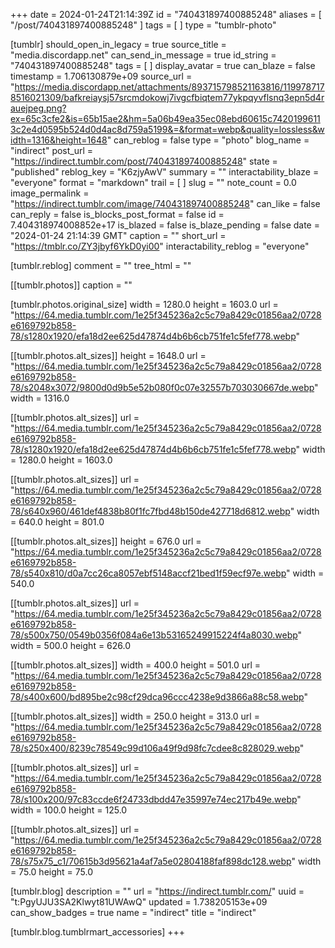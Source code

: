 +++
date = 2024-01-24T21:14:39Z
id = "740431897400885248"
aliases = [ "/post/740431897400885248" ]
tags = [ ]
type = "tumblr-photo"

[tumblr]
should_open_in_legacy = true
source_title = "media.discordapp.net"
can_send_in_message = true
id_string = "740431897400885248"
tags = [ ]
display_avatar = true
can_blaze = false
timestamp = 1.706130879e+09
source_url = "https://media.discordapp.net/attachments/893715798521163816/1199787178516021309/bafkreiaysj57srcmdokowj7ivgcfbiqtem77ykpqyvflsnq3epn5d4rauejpeg.png?ex=65c3cfe2&is=65b15ae2&hm=5a06b49ea35ec08ebd60615c74201996113c2e4d0595b524d0d4ac8d759a5199&=&format=webp&quality=lossless&width=1316&height=1648"
can_reblog = false
type = "photo"
blog_name = "indirect"
post_url = "https://indirect.tumblr.com/post/740431897400885248"
state = "published"
reblog_key = "K6zjyAwV"
summary = ""
interactability_blaze = "everyone"
format = "markdown"
trail = [ ]
slug = ""
note_count = 0.0
image_permalink = "https://indirect.tumblr.com/image/740431897400885248"
can_like = false
can_reply = false
is_blocks_post_format = false
id = 7.404318974008852e+17
is_blazed = false
is_blaze_pending = false
date = "2024-01-24 21:14:39 GMT"
caption = ""
short_url = "https://tmblr.co/ZY3jbyf6YkD0yi00"
interactability_reblog = "everyone"

[tumblr.reblog]
comment = ""
tree_html = ""

[[tumblr.photos]]
caption = ""

[tumblr.photos.original_size]
width = 1280.0
height = 1603.0
url = "https://64.media.tumblr.com/1e25f345236a2c5c79a8429c01856aa2/0728e6169792b858-78/s1280x1920/efa18d2ee625d47874d4b6b6cb751fe1c5fef778.webp"

[[tumblr.photos.alt_sizes]]
height = 1648.0
url = "https://64.media.tumblr.com/1e25f345236a2c5c79a8429c01856aa2/0728e6169792b858-78/s2048x3072/9800d0d9b5e52b080f0c07e32557b703030667de.webp"
width = 1316.0

[[tumblr.photos.alt_sizes]]
url = "https://64.media.tumblr.com/1e25f345236a2c5c79a8429c01856aa2/0728e6169792b858-78/s1280x1920/efa18d2ee625d47874d4b6b6cb751fe1c5fef778.webp"
width = 1280.0
height = 1603.0

[[tumblr.photos.alt_sizes]]
url = "https://64.media.tumblr.com/1e25f345236a2c5c79a8429c01856aa2/0728e6169792b858-78/s640x960/461def4838b80f1fc7fbd48b150de427718d6812.webp"
width = 640.0
height = 801.0

[[tumblr.photos.alt_sizes]]
height = 676.0
url = "https://64.media.tumblr.com/1e25f345236a2c5c79a8429c01856aa2/0728e6169792b858-78/s540x810/d0a7cc26ca8057ebf5148accf21bed1f59ecf97e.webp"
width = 540.0

[[tumblr.photos.alt_sizes]]
url = "https://64.media.tumblr.com/1e25f345236a2c5c79a8429c01856aa2/0728e6169792b858-78/s500x750/0549b0356f084a6e13b53165249915224f4a8030.webp"
width = 500.0
height = 626.0

[[tumblr.photos.alt_sizes]]
width = 400.0
height = 501.0
url = "https://64.media.tumblr.com/1e25f345236a2c5c79a8429c01856aa2/0728e6169792b858-78/s400x600/bd895be2c98cf29dca96ccc4238e9d3866a88c58.webp"

[[tumblr.photos.alt_sizes]]
width = 250.0
height = 313.0
url = "https://64.media.tumblr.com/1e25f345236a2c5c79a8429c01856aa2/0728e6169792b858-78/s250x400/8239c78549c99d106a49f9d98fc7cdee8c828029.webp"

[[tumblr.photos.alt_sizes]]
url = "https://64.media.tumblr.com/1e25f345236a2c5c79a8429c01856aa2/0728e6169792b858-78/s100x200/97c83ccde6f24733dbdd47e35997e74ec217b49e.webp"
width = 100.0
height = 125.0

[[tumblr.photos.alt_sizes]]
url = "https://64.media.tumblr.com/1e25f345236a2c5c79a8429c01856aa2/0728e6169792b858-78/s75x75_c1/70615b3d95621a4af7a5e02804188faf898dc128.webp"
width = 75.0
height = 75.0

[tumblr.blog]
description = ""
url = "https://indirect.tumblr.com/"
uuid = "t:PgyUJU3SA2Klwyt81UWAwQ"
updated = 1.738205153e+09
can_show_badges = true
name = "indirect"
title = "indirect"

[tumblr.blog.tumblrmart_accessories]
+++
